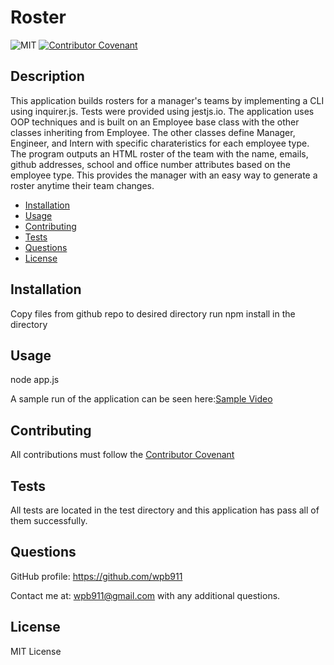 # Roster
![MIT  ](https://img.shields.io/badge/MIT-License-orange)
  [![Contributor Covenant](https://img.shields.io/badge/Contributor%20Covenant-v2.0%20adopted-ff69b4.svg)](CODE_OF_CONDUCT.md)

## Description 
This application builds rosters for a manager's teams by implementing a CLI using inquirer.js.  Tests were provided using jestjs.io. The application uses OOP techniques and is built on an Employee base class with the other classes inheriting from Employee. The other classes define Manager, Engineer, and Intern with specific charateristics for each employee type. The program outputs an HTML roster of the team with the name, emails, github addresses, school and office number attributes based on the employee type.  This provides the manager with an easy way to generate a roster anytime their team changes. 


* [Installation](#Installation)
* [Usage](#Usage)
* [Contributing](#Contributing)
* [Tests](#Tests)
* [Questions](#Questions)
* [License](#License)


## Installation
Copy files from github repo to desired directory run npm install in the directory 

## Usage
node app.js

A sample run of the application can be seen here:[Sample Video](roster.mov) 

## Contributing
All contributions must follow the [Contributor Covenant](CODE_OF_CONDUCT.md)


## Tests
All tests are located in the test directory and this application has pass all of them successfully.


## Questions
GitHub profile: https://github.com/wpb911

Contact me at: wpb911@gmail.com with any additional questions.

## License
MIT License 
